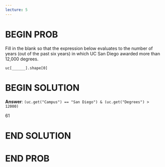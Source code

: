 ```yaml
---
lecture: 5
---
```


# BEGIN PROB

Fill in the blank so that the expression below evaluates to the number
of years (out of the past six years) in which UC San Diego awarded more
than 12,000 degrees.

    uc[______].shape[0]


# BEGIN SOLUTION

**Answer**: `(uc.get("Campus") == "San Diego") & (uc.get("Degrees") > 12000)`

<average>61</average>

# END SOLUTION

# END PROB